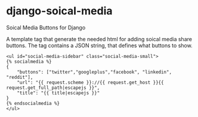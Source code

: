 # django-soical-media
Soical Media Buttons for Django

A template tag that generate the needed html for adding soical media share buttons.  The tag contains a JSON string, that defines what buttons to show.

    <ul id="social-media-sidebar" class="social-media-small">
    {% socialmedia %}
    {
        "buttons": ["twitter","googleplus","facebook", "linkedin", "reddit"],
        "url": "{{ request.scheme }}://{{ request.get_host }}{{ request.get_full_path|escapejs }}",
        "title": "{{ title|escapejs }}"
    }
    {% endsocialmedia %}
    </ul>
